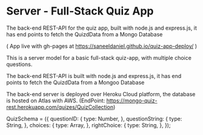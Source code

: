 # Server - Full-Stack Quiz App

The back-end REST-API for the quiz app, built with node.js and express.js, it has end points to fetch the QuizdData from a Mongo Database

( App live with gh-pages at https://saneeldaniel.github.io/quiz-app-deploy/ )

This is a server model for a basic full-stack quiz-app, with multiple choice questions. 

The back-end REST-API is built with node.js and express.js, it has end points to fetch the QuizdData from a Mongoo Database

The back-end server is deployed over Heroku Cloud platform, the database is hosted on Atlas with AWS. 
(EndPoint: https://mongo-quiz-rest.herokuapp.com/quizes/QuizCollection)

QuizSchema = 
 ({ 
  questionID: { type: Number, }, 
  questionString: { type: String, }, 
  choices: { type: Array, }, 
  rightChoice: { type: String, }, 
 });
